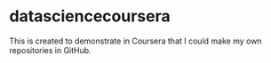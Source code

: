 # datasciencecoursera
This is created to demonstrate in Coursera that I could make my own repositories in GitHub.
